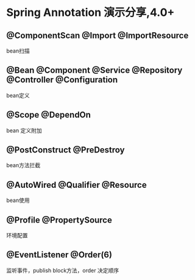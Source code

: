 # Spring Annotation 演示分享,4.0+

##  @ComponentScan @Import @ImportResource
bean扫描

##  @Bean @Component @Service @Repository @Controller @Configuration
bean定义

##  @Scope @DependOn
bean 定义附加
##  @PostConstruct @PreDestroy
bean方法拦截

##  @AutoWired @Qualifier @Resource
bean使用

##  @Profile @PropertySource
环境配置

##  @EventListener @Order(6)
监听事件，publish block方法，order 决定顺序
